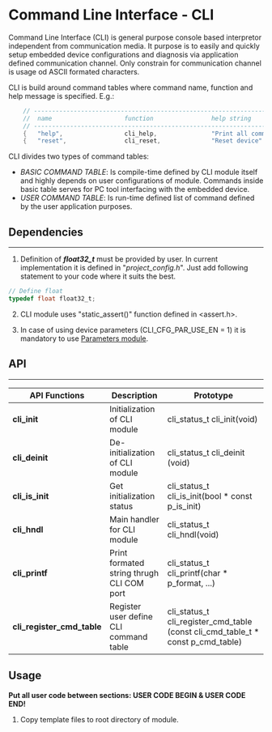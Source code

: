 # **Command Line Interface - CLI**

Command Line Interface (CLI) is general purpose console based interpretor independent from communication media. It purpose is to easily and quickly setup embedded device configurations and diagnosis via application defined communication channel. Only constrain for communication channel is usage od ASCII formated characters. 

CLI is build around command tables where command name, function and help message is specified. E.g.:
```C
	// ------------------------------------------------------------------------------------------
	// 	name					function				help string
	// ------------------------------------------------------------------------------------------
	{ 	"help", 				cli_help, 				"Print all commands help" 				},
	{ 	"reset", 				cli_reset, 				"Reset device" 							},
```

CLI divides two types of command tables:
 - *BASIC COMMAND TABLE*: Is compile-time defined by CLI module itself and highly depends on user configurations of module. Commands inside basic table serves for PC tool interfacing with the embedded device.
 - *USER COMMAND TABLE*: Is run-time defined list of command defined by the user application purposes.


## **Dependencies**
--- 

1. Definition of ***float32_t*** must be provided by user. In current implementation it is defined in "*project_config.h*". Just add following statement to your code where it suits the best.

```C
// Define float
typedef float float32_t;
```

2. CLI module uses "static_assert()" function defined in <assert.h>.

3. In case of using device parameters (CLI_CFG_PAR_USE_EN = 1) it is mandatory to use [Parameters module](https://github.com/GeneralEmbeddedCLibraries/parameters).

 ## **API**
---
| API Functions | Description | Prototype |
| --- | ----------- | ----- |
| **cli_init** | Initialization of CLI module | cli_status_t cli_init(void) |
| **cli_deinit** | De-initialization of CLI module | cli_status_t cli_deinit				(void) |
| **cli_is_init** | Get initialization status | cli_status_t cli_is_init(bool * const p_is_init) |
| **cli_hndl** | Main handler for CLI module | cli_status_t cli_hndl(void) |
| **cli_printf** | Print formated string thrugh CLI COM port | cli_status_t cli_printf(char * p_format, ...) |
| **cli_register_cmd_table** | Register user define CLI command table | cli_status_t cli_register_cmd_table (const cli_cmd_table_t * const p_cmd_table) |


## Usage

**Put all user code between sections: USER CODE BEGIN & USER CODE END!**

1. Copy template files to root directory of module.


